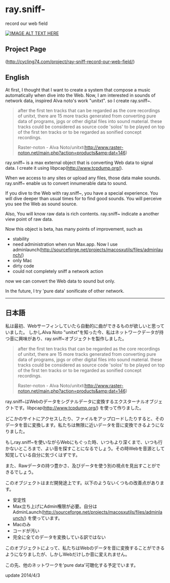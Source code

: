 ray.sniff-
==========

record our web field

[![IMAGE ALT TEXT HERE](http://img.youtube.com/vi/EsE90BRTuCc/0.jpg)](http://www.youtube.com/watch?v=EsE90BRTuCc)

Project Page
-----------
(http://cycling74.com/project/ray-sniff-record-our-web-field/)

English
-----------
At first, I thought that I want to create a system that compose a music automatically when dive into the Web.
Now, I am interested in sounds of network data, inspired Alva noto's work "unitxt". so I create ray.sniff~.

> after the first ten tracks that can be regarded as the core recordings of unitxt, there are 15 more tracks generated from converting pure data of programs, jpgs or other digital files into sound material. these tracks could be considered as source code 'solos' to be played on top of the first ten tracks or to be regarded as sonified concept recordings.
>
> Raster-noton - Alva Noto/unitxt(http://www.raster-noton.net/main.php?action=products&amp;dat=146)

ray.sniff~ is a max external object that is converting Web data to signal data. I create it using libpcap(http://www.tcpdump.org/).

When we access to any sites or upload any files, those data make sounds. ray.sniff~ enable us to convert innumerable data to sound.

If you dive to the Web with ray.sniff~, you have a special experience. You will dive deeper than usual times for to find good sounds. You will perceive you see the Web as sound source.

Also, You will know raw data is rich contents. ray.sniff~ indicate a another view point of raw data.

Now this object is beta, has many points of improvement, such as

* stability
* need administration when run Max.app. Now I use adminlaunch(http://sourceforge.net/projects/macosxutils/files/adminlaunch/)
* only Mac
* dirty code
* could not completely sniff a network action

now we can convert the Web data to sound but only.

In the future, I try 'pure data' sonificate of other network.


-----------------------------------------------------
日本語
-----------------

私は最初、Webサーフィンしていたら自動的に曲ができるものが欲しいと思っていました。
しかしAlva Noto "unitxt"を知った今、私はネットワークデータが持つ音に興味があり、ray.sniff~オブジェクトを製作しました。

> after the first ten tracks that can be regarded as the core recordings of unitxt, there are 15 more tracks generated from converting pure data of programs, jpgs or other digital files into sound material. these tracks could be considered as source code 'solos' to be played on top of the first ten tracks or to be regarded as sonified concept recordings.
>
> Raster-noton - Alva Noto/unitxt(http://www.raster-noton.net/main.php?action=products&amp;dat=146)

ray.sniff~はWebのデータをシグナルデータに変換するエクスターナルオブジェクトです。libpcap(http://www.tcpdump.org/) を使って作りました。

どこかのサイトにアクセスしたり、ファイルをアップロードしたりすると、そのデータを音に変換します。私たちは無限に近いデータを音に変換できるようになりました。

もしray.sniff~を使いながらWebにもぐった時、いつもより深くまで、いつも行かないところまで、よい音を探すことになるでしょう。その時Webを音源として知覚している自分に気づくはずです。

また、Rawデータの持つ豊かさ、及びデータを使う別の視点を見出すことができるでしょう。

このオブジェクトはまだ開発途上です。以下のようないくつもの改善点があります。

* 安定性
* Max立ち上げにAdmin権限が必要。自分はAdminLaunch(http://sourceforge.net/projects/macosxutils/files/adminlaunch/) を使っています。
* Macのみ
* コードが汚い
* 完全に全てのデータを変換している訳ではない

このオブジェクトによって、私たちはWebのデータを音に変換することができるようになりましたが、しかしWebだけしか音に変えれません。

この先、他のネットワークを'pure data'可聴化する予定でいます。

update 2014/4/3
